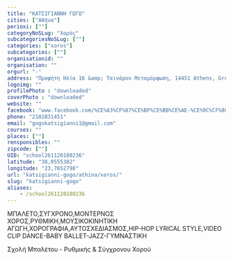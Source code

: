 ```yaml
---
title: "ΚΑΤΣΙΓΙΑΝΝΗ ΓΩΓΩ"
cities: ["Αθήνα"]
perioxi: [""]
categoryNoSLug: "Χορός"
subcategoriesNoSLug: [""]
categories: ["xoros"]
subcategories: [""]
organisationid: ""
organisation: ""
orgurl: "-"
address: "Προφήτη Ηλία 16 &amp; Ταινάρου Μεταμόρφωση, 14451 Athens, Greece"
logoimg: ""
profilePhoto : "downloaded"
coverPhoto : "downloaded"
website: ""
facebook: "www.facebook.com/%CE%A3%CF%87%CE%BF%CE%BB%CE%AE-%CE%9C%CF%80%CE%B1%CE%BB%CE%AD%CF%84%CE%BF%CF%85-%CE%93%CF%89%CE%B3%CF%8E-%CE%9A%CE%B1%CF%84%CF%83%CE%B9%CE%B3%CE%B9%CE%AC%CE%BD%CE%BD%CE%B7-209330469103245/"
phone: "2102831451"
email: "gogokatsigianni1@gmail.com"
courses: ""
places: [""]
rensponsibles: ""
zipcode: [""]
UID: "school261120180236"
latitude: "38,0555382"
longitude: "23,7652798"
url: "katsigianni-gogo/athina/xoros/"
slug: "katsigianni-gogo"
aliases:
    - /school261120180236
---
```



ΜΠΑΛΕΤΟ,ΣΥΓΧΡΟΝΟ,ΜΟΝΤΕΡΝΟΣ ΧΟΡΟΣ,ΡΥΘΜΙΚΗ,ΜΟΥΣΙΚΟΚΙΝΗΤΙΚΗ ΑΓΩΓΗ,ΧΟΡΟΓΡΑΦΙΑ,ΑΥΤΟΣΧΕΔΙΑΣΜΟΣ,HIP-HOP LYRICAL STYLE,VIDEO CLIP DANCE-BABY BALLET-JAZZ-ΓΥΜΝΑΣΤΙΚΗ

Σχολή Μπαλέτου - Ρυθμικής &amp; Σύγχρονου Χορού